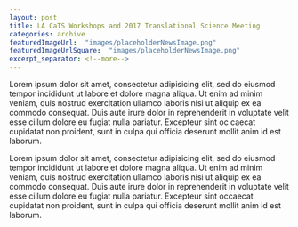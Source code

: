 ```yaml
---
layout: post
title: LA CaTS Workshops and 2017 Translational Science Meeting
categories: archive
featuredImageUrl:  "images/placeholderNewsImage.png"
featuredImageUrlSquare:  "images/placeholderNewsImage.png"
excerpt_separator: <!--more-->
---
```

Lorem ipsum dolor sit amet, consectetur adipisicing elit, sed do eiusmod tempor incididunt ut labore et dolore magna aliqua.<!--more--> Ut enim ad minim veniam, quis nostrud exercitation ullamco laboris nisi ut aliquip ex ea commodo consequat. Duis aute irure dolor in reprehenderit in voluptate velit esse cillum dolore eu fugiat nulla pariatur. Excepteur sint oc caecat cupidatat non proident, sunt in culpa qui officia deserunt mollit anim id est laborum.




Lorem ipsum dolor sit amet, consectetur adipisicing elit, sed do eiusmod tempor incididunt ut labore et dolore magna aliqua. Ut enim ad minim veniam, quis nostrud exercitation ullamco laboris nisi ut aliquip ex ea commodo consequat. Duis aute irure dolor in reprehenderit in voluptate velit esse cillum dolore eu fugiat nulla pariatur. Excepteur sint occaecat cupidatat non proident, sunt in culpa qui officia deserunt mollit anim id est laborum.
